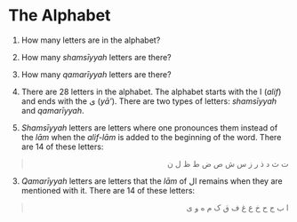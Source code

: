 The Alphabet
============

1. How many letters are in the alphabet?

2. How many *shamsīyyah* letters are there?

3. How many *qamarīyyah* letters are there?

1. There are 28 letters in the alphabet. The alphabet starts with the ا
(*alif*) and ends with the ی (*yā'*). There are two types of letters:
*shamsīyyah* and *qamarīyyah*.

2. *Shamsīyyah* letters are letters where one pronounces them instead of
the *lām* when the *alif-lām* is added to the beginning of the word.
There are 14 of these letters:

<blockquote dir="rtl">
  <p>
ت ث د ذ ر ز س ش ص ض ط ظ ل ن
  </p>
</blockquote>

3. *Qamarīyyah* letters are letters that the *lām* of ال remains when
they are mentioned with it. There are 14 of these letters:

<blockquote dir="rtl">
  <p>
ا ب ج ح خ ع غ ف ق ک م ه و ی
  </p>
</blockquote>


